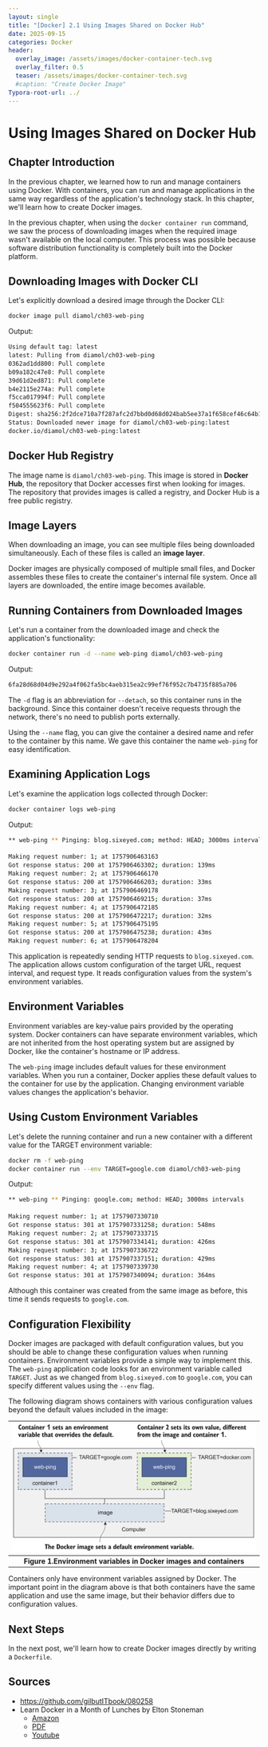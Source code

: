 ```yaml
---
layout: single
title: "[Docker] 2.1 Using Images Shared on Docker Hub" 
date: 2025-09-15
categories: Docker
header:
  overlay_image: /assets/images/docker-container-tech.svg
  overlay_filter: 0.5
  teaser: /assets/images/docker-container-tech.svg
  #caption: "Create Docker Image"
Typora-root-url: ../
---
```


# Using Images Shared on Docker Hub

## Chapter Introduction

In the previous chapter, we learned how to run and manage containers using Docker. With containers, you can run and manage applications in the same way regardless of the application's technology stack. In this chapter, we'll learn how to create Docker images.

In the previous chapter, when using the `docker container run` command, we saw the process of downloading images when the required image wasn't available on the local computer. This process was possible because software distribution functionality is completely built into the Docker platform.

## Downloading Images with Docker CLI

Let's explicitly download a desired image through the Docker CLI:

```bash
docker image pull diamol/ch03-web-ping
```

Output:
```bash
Using default tag: latest
latest: Pulling from diamol/ch03-web-ping
0362ad1dd800: Pull complete 
b09a182c47e8: Pull complete 
39d61d2ed871: Pull complete 
b4e2115e274a: Pull complete 
f5cca017994f: Pull complete 
f504555623f6: Pull complete 
Digest: sha256:2f2dce710a7f287afc2d7bbd0d68d024bab5ee37a1f658cef46c64b1a69affd2
Status: Downloaded newer image for diamol/ch03-web-ping:latest
docker.io/diamol/ch03-web-ping:latest
```

## Docker Hub Registry

The image name is `diamol/ch03-web-ping`. This image is stored in **Docker Hub**, the repository that Docker accesses first when looking for images. The repository that provides images is called a registry, and Docker Hub is a free public registry.

## Image Layers

When downloading an image, you can see multiple files being downloaded simultaneously. Each of these files is called an **image layer**.

Docker images are physically composed of multiple small files, and Docker assembles these files to create the container's internal file system. Once all layers are downloaded, the entire image becomes available.

## Running Containers from Downloaded Images

Let's run a container from the downloaded image and check the application's functionality:

```bash
docker container run -d --name web-ping diamol/ch03-web-ping
```

Output:
```bash
6fa28d68d04d9e292a4f062fa5bc4aeb315ea2c99ef76f952c7b4735f885a706
```

The `-d` flag is an abbreviation for `--detach`, so this container runs in the background. Since this container doesn't receive requests through the network, there's no need to publish ports externally.

Using the `--name` flag, you can give the container a desired name and refer to the container by this name. We gave this container the name `web-ping` for easy identification.

## Examining Application Logs

Let's examine the application logs collected through Docker:

```bash
docker container logs web-ping
```

Output:
```bash
** web-ping ** Pinging: blog.sixeyed.com; method: HEAD; 3000ms intervals

Making request number: 1; at 1757906463163
Got response status: 200 at 1757906463302; duration: 139ms
Making request number: 2; at 1757906466170
Got response status: 200 at 1757906466203; duration: 33ms
Making request number: 3; at 1757906469178
Got response status: 200 at 1757906469215; duration: 37ms
Making request number: 4; at 1757906472185
Got response status: 200 at 1757906472217; duration: 32ms
Making request number: 5; at 1757906475195
Got response status: 200 at 1757906475238; duration: 43ms
Making request number: 6; at 1757906478204
```

This application is repeatedly sending HTTP requests to `blog.sixeyed.com`. The application allows custom configuration of the target URL, request interval, and request type. It reads configuration values from the system's environment variables.

## Environment Variables

Environment variables are key-value pairs provided by the operating system. Docker containers can have separate environment variables, which are not inherited from the host operating system but are assigned by Docker, like the container's hostname or IP address.

The `web-ping` image includes default values for these environment variables. When you run a container, Docker applies these default values to the container for use by the application. Changing environment variable values changes the application's behavior.

## Using Custom Environment Variables

Let's delete the running container and run a new container with a different value for the TARGET environment variable:

```bash
docker rm -f web-ping
docker container run --env TARGET=google.com diamol/ch03-web-ping
```

Output:
```bash
** web-ping ** Pinging: google.com; method: HEAD; 3000ms intervals

Making request number: 1; at 1757907330710
Got response status: 301 at 1757907331258; duration: 548ms
Making request number: 2; at 1757907333715
Got response status: 301 at 1757907334141; duration: 426ms
Making request number: 3; at 1757907336722
Got response status: 301 at 1757907337151; duration: 429ms
Making request number: 4; at 1757907339730
Got response status: 301 at 1757907340094; duration: 364ms
```

Although this container was created from the same image as before, this time it sends requests to `google.com`.

## Configuration Flexibility

Docker images are packaged with default configuration values, but you should be able to change these configuration values when running containers. Environment variables provide a simple way to implement this. The `web-ping` application code looks for an environment variable called `TARGET`. Just as we changed from `blog.sixeyed.com` to `google.com`, you can specify different values using the `--env` flag.

The following diagram shows containers with various configuration values beyond the default values included in the image:

| ![2.1](/images/$(filename)/2.1.png) |
| :----------------------------------------------------------: |
| **Figure 1.Environment variables in Docker images and containers** |

Containers only have environment variables assigned by Docker. The important point in the diagram above is that both containers have the same application and use the same image, but their behavior differs due to configuration values.

## Next Steps

In the next post, we'll learn how to create Docker images directly by writing a `Dockerfile`.

## Sources

- https://github.com/gilbutITbook/080258
- Learn Docker in a Month of Lunches by Elton Stoneman
  - [Amazon](https://www.amazon.com/-/ko/Elton-Stoneman/e/B0759TFV4F/ref=dp_byline_cont_book_1)
  - [PDF](https://pdfcoffee.com/learn-docker-month-lunches-4-pdf-free.html)
  - [Youtube](https://www.youtube.com/@EltonStoneman/playlists)